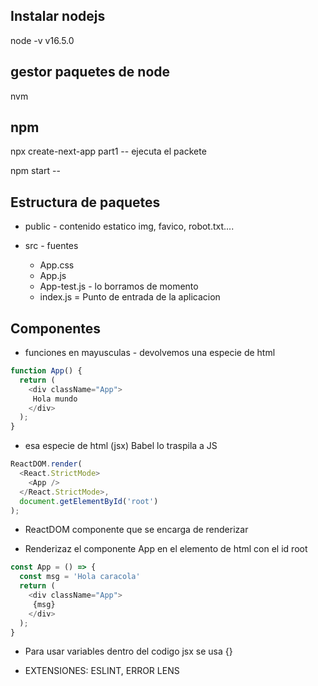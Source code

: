 
## Instalar nodejs
node -v v16.5.0


## gestor paquetes de node
nvm


## npm

npx create-next-app part1 -- ejecuta el packete

npm start --

## Estructura de paquetes

- public - contenido estatico img, favico, robot.txt....
- src - fuentes

    - App.css
    - App.js
    - App-test.js - lo borramos de momento
    - index.js = Punto de entrada de la aplicacion

## Componentes

- funciones en mayusculas - devolvemos una especie de html

```javascript
function App() {
  return (
    <div className="App">
     Hola mundo
    </div>
  );
}
```
- esa especie de html (jsx) Babel lo traspila a JS

```javascript
ReactDOM.render(
  <React.StrictMode>
    <App />
  </React.StrictMode>,
  document.getElementById('root')
);
```

- ReactDOM componente que se encarga de renderizar

- Renderizaz el componente App en el elemento de html con el id root

```javascript
const App = () => {
  const msg = 'Hola caracola'
  return (
    <div className="App">
     {msg}
    </div>
  );
}
```

- Para usar variables dentro del codigo jsx se usa {}

- EXTENSIONES: ESLINT, ERROR LENS